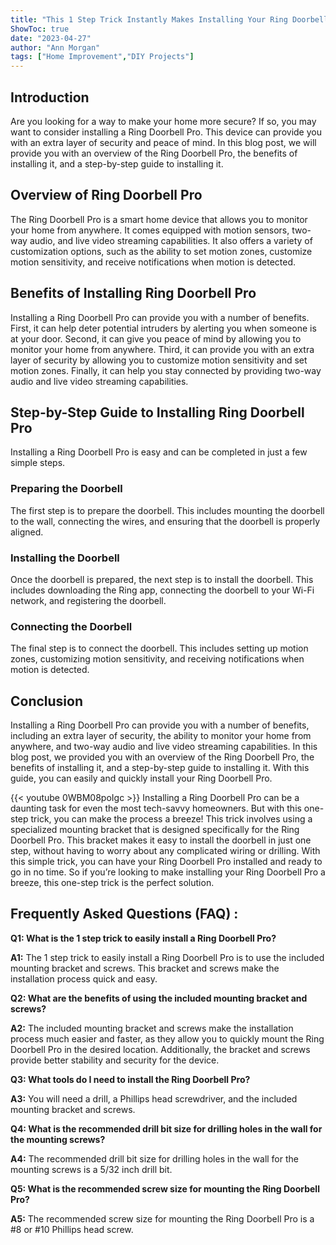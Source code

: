 ```yaml
---
title: "This 1 Step Trick Instantly Makes Installing Your Ring Doorbell Pro a Breeze!"
ShowToc: true 
date: "2023-04-27"
author: "Ann Morgan" 
tags: ["Home Improvement","DIY Projects"]
---
```

## Introduction

Are you looking for a way to make your home more secure? If so, you may want to consider installing a Ring Doorbell Pro. This device can provide you with an extra layer of security and peace of mind. In this blog post, we will provide you with an overview of the Ring Doorbell Pro, the benefits of installing it, and a step-by-step guide to installing it. 

## Overview of Ring Doorbell Pro

The Ring Doorbell Pro is a smart home device that allows you to monitor your home from anywhere. It comes equipped with motion sensors, two-way audio, and live video streaming capabilities. It also offers a variety of customization options, such as the ability to set motion zones, customize motion sensitivity, and receive notifications when motion is detected. 

## Benefits of Installing Ring Doorbell Pro

Installing a Ring Doorbell Pro can provide you with a number of benefits. First, it can help deter potential intruders by alerting you when someone is at your door. Second, it can give you peace of mind by allowing you to monitor your home from anywhere. Third, it can provide you with an extra layer of security by allowing you to customize motion sensitivity and set motion zones. Finally, it can help you stay connected by providing two-way audio and live video streaming capabilities. 

## Step-by-Step Guide to Installing Ring Doorbell Pro

Installing a Ring Doorbell Pro is easy and can be completed in just a few simple steps. 

### Preparing the Doorbell

The first step is to prepare the doorbell. This includes mounting the doorbell to the wall, connecting the wires, and ensuring that the doorbell is properly aligned. 

### Installing the Doorbell

Once the doorbell is prepared, the next step is to install the doorbell. This includes downloading the Ring app, connecting the doorbell to your Wi-Fi network, and registering the doorbell. 

### Connecting the Doorbell

The final step is to connect the doorbell. This includes setting up motion zones, customizing motion sensitivity, and receiving notifications when motion is detected. 

## Conclusion

Installing a Ring Doorbell Pro can provide you with a number of benefits, including an extra layer of security, the ability to monitor your home from anywhere, and two-way audio and live video streaming capabilities. In this blog post, we provided you with an overview of the Ring Doorbell Pro, the benefits of installing it, and a step-by-step guide to installing it. With this guide, you can easily and quickly install your Ring Doorbell Pro.

{{< youtube 0WBM08poIgc >}} 
Installing a Ring Doorbell Pro can be a daunting task for even the most tech-savvy homeowners. But with this one-step trick, you can make the process a breeze! This trick involves using a specialized mounting bracket that is designed specifically for the Ring Doorbell Pro. This bracket makes it easy to install the doorbell in just one step, without having to worry about any complicated wiring or drilling. With this simple trick, you can have your Ring Doorbell Pro installed and ready to go in no time. So if you’re looking to make installing your Ring Doorbell Pro a breeze, this one-step trick is the perfect solution.

## Frequently Asked Questions (FAQ) :
**Q1: What is the 1 step trick to easily install a Ring Doorbell Pro?**

**A1:** The 1 step trick to easily install a Ring Doorbell Pro is to use the included mounting bracket and screws. This bracket and screws make the installation process quick and easy. 

**Q2: What are the benefits of using the included mounting bracket and screws?**

**A2:** The included mounting bracket and screws make the installation process much easier and faster, as they allow you to quickly mount the Ring Doorbell Pro in the desired location. Additionally, the bracket and screws provide better stability and security for the device. 

**Q3: What tools do I need to install the Ring Doorbell Pro?**

**A3:** You will need a drill, a Phillips head screwdriver, and the included mounting bracket and screws. 

**Q4: What is the recommended drill bit size for drilling holes in the wall for the mounting screws?**

**A4:** The recommended drill bit size for drilling holes in the wall for the mounting screws is a 5/32 inch drill bit. 

**Q5: What is the recommended screw size for mounting the Ring Doorbell Pro?**

**A5:** The recommended screw size for mounting the Ring Doorbell Pro is a #8 or #10 Phillips head screw.





